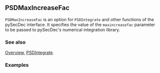 ## PSDMaxIncreaseFac

`PSDMaxIncreaseFac` is an option for `PSDIntegrate` and other functions of the pySecDec interface. It specifies the value of the `maxincreasefac` parameter to be passed to pySecDec's numerical integration library.

### See also

[Overview](Extra/FeynHelpers.md), [PSDIntegrate](PSDIntegrate.md).

### Examples